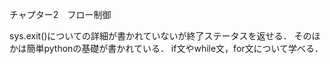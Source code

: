 チャプター2　フロー制御

sys.exit()についての詳細が書かれていないが終了ステータスを返せる．
そのほかは簡単pythonの基礎が書かれている．
if文やwhile文，for文について学べる．
